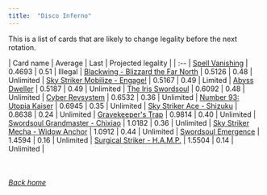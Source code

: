 ```yaml
---
title:  "Disco Inferno"
---
```


This is a list of cards that are likely to change legality before the next rotation.

| Card name | Average | Last | Projected legality |
| :-- |
[Spell Vanishing](https://db.ygoprodeck.com/card/?search=Spell%20Vanishing) | 0.4693 | 0.51 | Illegal |
[Blackwing - Blizzard the Far North](https://db.ygoprodeck.com/card/?search=Blackwing%20-%20Blizzard%20the%20Far%20North) | 0.5126 | 0.48 | Unlimited |
[Sky Striker Mobilize - Engage!](https://db.ygoprodeck.com/card/?search=Sky%20Striker%20Mobilize%20-%20Engage!) | 0.5167 | 0.49 | Limited |
[Abyss Dweller](https://db.ygoprodeck.com/card/?search=Abyss%20Dweller) | 0.5187 | 0.49 | Unlimited |
[The Iris Swordsoul](https://db.ygoprodeck.com/card/?search=The%20Iris%20Swordsoul) | 0.6092 | 0.48 | Unlimited |
[Cyber Revsystem](https://db.ygoprodeck.com/card/?search=Cyber%20Revsystem) | 0.6532 | 0.36 | Unlimited |
[Number 93: Utopia Kaiser](https://db.ygoprodeck.com/card/?search=Number%2093:%20Utopia%20Kaiser) | 0.6945 | 0.35 | Unlimited |
[Sky Striker Ace - Shizuku](https://db.ygoprodeck.com/card/?search=Sky%20Striker%20Ace%20-%20Shizuku) | 0.8638 | 0.24 | Unlimited |
[Gravekeeper's Trap](https://db.ygoprodeck.com/card/?search=Gravekeeper's%20Trap) | 0.9814 | 0.40 | Unlimited |
[Swordsoul Grandmaster - Chixiao](https://db.ygoprodeck.com/card/?search=Swordsoul%20Grandmaster%20-%20Chixiao) | 1.0182 | 0.36 | Unlimited |
[Sky Striker Mecha - Widow Anchor](https://db.ygoprodeck.com/card/?search=Sky%20Striker%20Mecha%20-%20Widow%20Anchor) | 1.0912 | 0.44 | Unlimited |
[Swordsoul Emergence](https://db.ygoprodeck.com/card/?search=Swordsoul%20Emergence) | 1.4594 | 0.16 | Unlimited |
[Surgical Striker - H.A.M.P.](https://db.ygoprodeck.com/card/?search=Surgical%20Striker%20-%20H.A.M.P.) | 1.5504 | 0.14 | Unlimited |

<br>

###### [Back home](index)